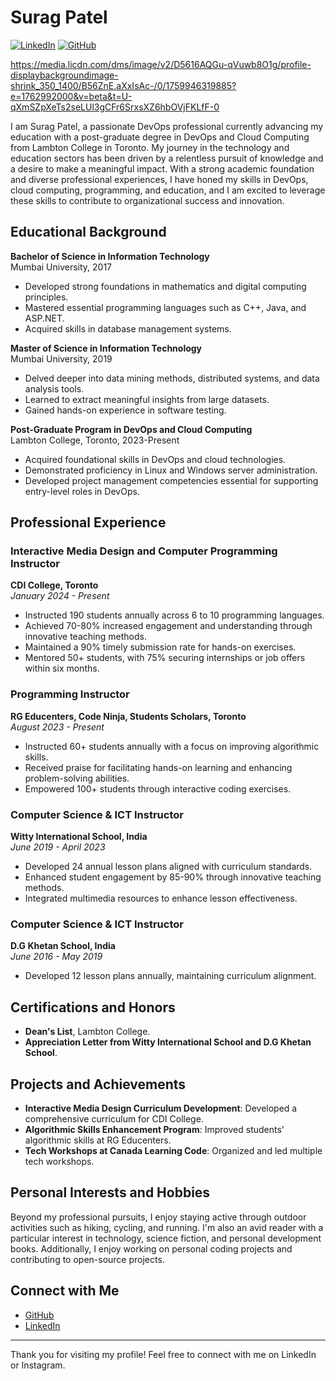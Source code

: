 # Surag Patel

[![LinkedIn](https://img.shields.io/badge/LinkedIn-Surag_Patel-blue?style=flat-square&logo=LinkedIn)](https://www.linkedin.com/in/suragsp)
[![GitHub](https://img.shields.io/badge/GitHub-suragsp-black?style=flat-square&logo=GitHub)](https://github.com/suragsp)

https://media.licdn.com/dms/image/v2/D5616AQGu-qVuwb8O1g/profile-displaybackgroundimage-shrink_350_1400/B56ZnE.aXxIsAc-/0/1759946319885?e=1762992000&v=beta&t=U-qXmSZpXeTs2seLUl3gCFr6SrxsXZ6hbOVjFKLfF-0


I am Surag Patel, a passionate DevOps professional currently advancing my education with a post-graduate degree in DevOps and Cloud Computing from Lambton College in Toronto. My journey in the technology and education sectors has been driven by a relentless pursuit of knowledge and a desire to make a meaningful impact. With a strong academic foundation and diverse professional experiences, I have honed my skills in DevOps, cloud computing, programming, and education, and I am excited to leverage these skills to contribute to organizational success and innovation.

## Educational Background

**Bachelor of Science in Information Technology**  
Mumbai University, 2017  
- Developed strong foundations in mathematics and digital computing principles.
- Mastered essential programming languages such as C++, Java, and ASP.NET.
- Acquired skills in database management systems.

**Master of Science in Information Technology**  
Mumbai University, 2019  
- Delved deeper into data mining methods, distributed systems, and data analysis tools.
- Learned to extract meaningful insights from large datasets.
- Gained hands-on experience in software testing.

**Post-Graduate Program in DevOps and Cloud Computing**  
Lambton College, Toronto, 2023-Present  
- Acquired foundational skills in DevOps and cloud technologies.
- Demonstrated proficiency in Linux and Windows server administration.
- Developed project management competencies essential for supporting entry-level roles in DevOps.

## Professional Experience

### Interactive Media Design and Computer Programming Instructor  
**CDI College, Toronto**  
*January 2024 - Present*  
- Instructed 190 students annually across 6 to 10 programming languages.
- Achieved 70-80% increased engagement and understanding through innovative teaching methods.
- Maintained a 90% timely submission rate for hands-on exercises.
- Mentored 50+ students, with 75% securing internships or job offers within six months.

### Programming Instructor  
**RG Educenters, Code Ninja, Students Scholars, Toronto**  
*August 2023 - Present*  
- Instructed 60+ students annually with a focus on improving algorithmic skills.
- Received praise for facilitating hands-on learning and enhancing problem-solving abilities.
- Empowered 100+ students through interactive coding exercises.

### Computer Science & ICT Instructor  
**Witty International School, India**  
*June 2019 - April 2023*  
- Developed 24 annual lesson plans aligned with curriculum standards.
- Enhanced student engagement by 85-90% through innovative teaching methods.
- Integrated multimedia resources to enhance lesson effectiveness.

### Computer Science & ICT Instructor  
**D.G Khetan School, India**  
*June 2016 - May 2019*  
- Developed 12 lesson plans annually, maintaining curriculum alignment.

## Certifications and Honors

- **Dean's List**, Lambton College.
- **Appreciation Letter from Witty International School and D.G Khetan School**.

## Projects and Achievements

- **Interactive Media Design Curriculum Development**: Developed a comprehensive curriculum for CDI College.
- **Algorithmic Skills Enhancement Program**: Improved students' algorithmic skills at RG Educenters.
- **Tech Workshops at Canada Learning Code**: Organized and led multiple tech workshops.

## Personal Interests and Hobbies

Beyond my professional pursuits, I enjoy staying active through outdoor activities such as hiking, cycling, and running. I'm also an avid reader with a particular interest in technology, science fiction, and personal development books. Additionally, I enjoy working on personal coding projects and contributing to open-source projects.

## Connect with Me

- [GitHub](https://github.com/suragsp)
- [LinkedIn](https://www.linkedin.com/in/suragsp)
  

---

Thank you for visiting my profile! Feel free to connect with me on LinkedIn or Instagram.
